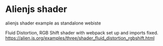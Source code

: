 # Alienjs shader
 alienjs shader example as standalone webiste

Fluid Distortion, RGB Shift shader with webpack set up and imports fixed.  
https://alien.js.org/examples/three/shader_fluid_distortion_rgbshift.html
